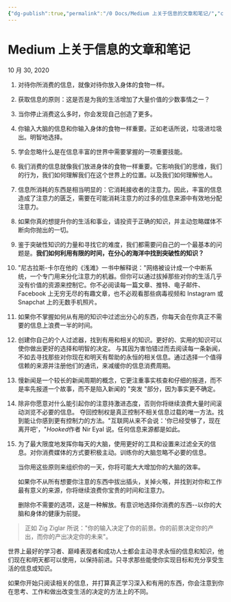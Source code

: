 ```yaml
---
{"dg-publish":true,"permalink":"/0 Docs/Medium 上关于信息的文章和笔记/","created":"2023-04-16T23:13:15.087+08:00","updated":"2023-06-04T22:07:57.542+08:00"}
---
```


# Medium 上关于信息的文章和笔记

10 月 30, 2020

1. 对待你所消费的信息，就像对待你放入身体的食物一样。

2. 获取信息的原则：这是否是为我的生活增加了大量价值的少数事情之一？

3. 当你停止消费这么多时，你会发现自己创造了更多。

4. 你输入大脑的信息和你输入身体的食物一样重要。正如老话所说，垃圾进垃圾出。明智地选择。

5. 学会忽略什么是在信息丰富的世界中需要掌握的一项重要技能。

6. 我们消费的信息就像我们放进身体的食物一样重要。它影响我们的思维，我们的行为，我们如何理解我们在这个世界上的位置。以及我们如何理解他人。

7. 信息所消耗的东西是相当明显的：它消耗接收者的注意力。因此，丰富的信息造成了注意力的匮乏，需要在可能消耗注意力的过多的信息来源中有效地分配注意力。

8. 如果你真的想提升你的生活和事业，请投资于正确的知识，并主动忽略媒体不断向你抛出的一切。

9. 鉴于突破性知识的力量和寻找它的难度，我们都需要问自己的一个最基本的问题是。**我们如何利用有限的时间，在分心的海洋中找到突破性的知识？**

10. "尼古拉斯-卡尔在他的《浅滩》一书中解释说："网络被设计成一个中断系统，一个专门用来分化注意力的机器。但你可以通过拔掉那些对你的生活几乎没有价值的资源来控制它。你不必阅读每一篇文章、推特、电子邮件、Facebook 上无穷无尽的有趣文章，也不必观看那些病毒视频和 Instagram 或 Snapchat 上的无数手机照片。

11. 如果你不掌握如何从有用的知识中过滤出分心的东西，你每天会在你真正不需要的信息上浪费一半的时间。

12. 创建你自己的个人过滤器，找到有用和相关的知识。更好的、实用的知识可以使你做出更好的选择和明智的决定。
    与其因为害怕错过而去阅读每一条新闻，不如去寻找那些对你现在和明天有帮助的永恒的相关信息。通过选择一个值得信赖的来源并注册他们的通讯，来减缓你的信息消费周期。

13. 慢新闻是一个较长的新闻周期的概念，它更注重事实核查和仔细的报道，而不是率先报道一个故事，而不是陷入新闻的 "突发 "部分，因为事实更不确定。

14. 除非你愿意对什么能引起你的注意持激进态度，否则你将继续浪费大量时间滚动浏览不必要的信息。
    夺回控制权是真正控制不相关信息过载的唯一方法。找到能让你感到更有控制力的方法。"互联网从来不会说：'你已经受够了，现在离开吧'，"*Hooked*作者 Nir Eyal 说。任何信息来源都是如此。

15. 为了最大限度地发挥你每天的大脑，使用更好的工具和设置来过滤全天的信息。对你消费媒体的方式要积极主动。训练你的大脑忽略不必要的信息。

    当你用这些原则来组织你的一天，你将可能大大增加你的大脑的效率。

    如果你不从所有想要你注意的东西中拔出插头，关掉火喉，并找到对你和工作最有意义的来源，你将继续浪费你宝贵的时间和注意力。

    删除你不需要的选项，这是一种解放。有意识地选择你消费的东西--以你的大脑和身体的健康为前提。

> 正如 Zig Ziglar 所说："你的输入决定了你的前景。你的前景决定你的产出，而你的产出决定你的未来"。

世界上最好的学习者、巅峰表现者和成功人士都会主动寻求永恒的信息和知识，他们现在和明天都可以使用，以保持前进。只寻求那些能使你实现目标和充分享受生活的信息或知识。

如果你开始只阅读相关的信息，并打算真正学习深入和有用的东西，你会注意到你在思考、工作和做出改变生活的决定的方法上的不同。
